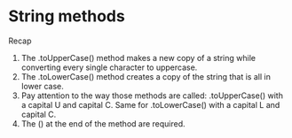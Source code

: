 # String methods

Recap
1. The .toUpperCase() method makes a new copy of a string 
while converting every single character to uppercase.
2. The .toLowerCase() method creates a copy of the string that is all in lower case.
3. Pay attention to the way those methods are called: 
.toUpperCase() with a capital U and capital C. Same for
.toLowerCase() with a capital L and capital C.
4. The () at the end of the method are required.